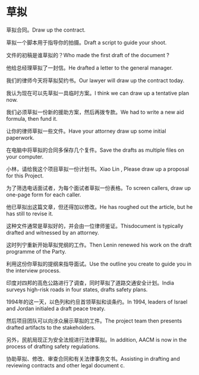 # 草拟

<p><span class="chinese">草拟合同。</span><span class="english">Draw up the contract.</span></p>

<p><span class="chinese">草拟一个脚本用于指导你的拍摄。</span><span class="english">Draft a script to guide your shoot.</span></p>

<p><span class="chinese">文件的初稿是谁草拟的？</span><span class="english">Who made the first draft of the document ?</span></p>

<p><span class="chinese">他给总经理草拟了一封信。</span><span class="english">He drafted a letter to the general manager.</span></p>

<p><span class="chinese">我们的律师今天将草拟契约书。</span><span class="english">Our lawyer will draw up the contract today.</span></p>

<p><span class="chinese">我认为现在可以先草拟一具临时方案。</span><span class="english">I think we can draw up a  tentative plan now.</span></p>

<p><span class="chinese">我们必须草拟一份新的援助方案，然后再拨专款。</span><span class="english">We had to write a new aid formula, then fund it.</span></p>

<p><span class="chinese">让你的律师草拟一些文件。</span><span class="english">Have your attorney draw up some initial paperwork.</span></p>

<p><span class="chinese">在电脑中将草拟的合同多保存几个复件。</span><span class="english">Save the drafts as multiple files on your computer.</span></p>

<p><span class="chinese">小林，请给我这个项目草拟一份计划书。</span><span class="english">Xiao Lin , Please draw up a proposal for this Project.</span></p>

<p><span class="chinese">为了筛选电话面试者，为每个面试者草拟一份表格。</span><span class="english">To screen callers, draw up one-page form for each caller.</span></p>

<p><span class="chinese">他已草拟出这篇文章，但还得加以修改。</span><span class="english">He has roughed out the article, but he has still to revise it.</span></p>

<p><span class="chinese">这种文件通常是草拟好的，并会由一位律师鉴证。</span><span class="english">Thisdocument is typically drafted and witnessed by an attorney.</span></p>

<p><span class="chinese">这时列宁重新开始草拟党纲的工作。</span><span class="english">Then Lenin renewed his work on the draft programme of the Party.</span></p>

<p><span class="chinese">利用这份你草拟的提纲来指导面试。</span><span class="english">Use the outline you create to guide you in the interview process.</span></p>

<p><span class="chinese">印度对四邦的高危公路进行了调查，同时草拟了道路交通安全计划。</span><span class="english">India surveys high-risk roads in four states, drafts safety plans.</span></p>

<p><span class="chinese">1994年的这一天，以色列和约旦首领草拟和谈条约。</span><span class="english">In 1994, leaders of Israel and Jordan initialed a draft peace treaty.</span></p>

<p><span class="chinese">然后项目团队可以向涉众展示草拟的工件。</span><span class="english">The project team then presents drafted artifacts to the stakeholders.</span></p>

<p><span class="chinese">另外，民航局现正为安全法规进行法律草拟。</span><span class="english">In addition, AACM is now in the process of drafting safety regulations.</span></p>

<p><span class="chinese">协助草拟、修改、审查合同和有关法律事务文书。</span><span class="english">Assisting in drafting and reviewing contracts and other legal document c.</span></p>

